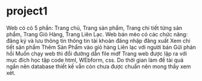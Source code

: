 # project1
Web có có 5 phần: Trang chủ, Trang sản phẩm, Trang chi tiết từng sản phẩm, Trang Giỏ Hàng, Trang Liên Lạc.
Web bán mèo có các chức năng:
đăng ký và lưu thông tin thông tin tài khoản
đăng nhập đăng xuất
Xem chi tiết sản phẩm
Thêm Sản Phẩm vào giỏ hàng
Liên lạc với người bán
Gửi phản hồi
Muốn chạy web thì đổi đường dẫn file mdf
Trang web được lập ra với mục đích học tập code html, WEbform, css.
Do thời gian làm đề tài quá ngắn nên database thiết kế vẫn còn chưa được chuẩn nên mong thầy xem xét.
